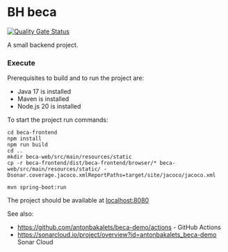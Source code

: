# BH beca

[![Quality Gate Status](https://sonarcloud.io/api/project_badges/measure?project=antonbakalets_beca-demo&metric=alert_status)](https://sonarcloud.io/summary/new_code?id=antonbakalets_beca-demo)

A small backend project.

### Execute

Prerequisites to build and to run the project are:

- Java 17 is installed
- Maven is installed 
- Node.js 20 is installed


To start the project run commands:

```shell
cd beca-frontend
npm install
npm run build
cd ..
mkdir beca-web/src/main/resources/static
cp -r beca-frontend/dist/beca-frontend/browser/* beca-web/src/main/resources/static/ -Dsonar.coverage.jacoco.xmlReportPaths=target/site/jacoco/jacoco.xml

mvn spring-boot:run
```

The project should be available at [localhost:8080](http://localhost:8080)

See also:

 - https://github.com/antonbakalets/beca-demo/actions - GitHub Actions
 - https://sonarcloud.io/project/overview?id=antonbakalets_beca-demo Sonar Cloud